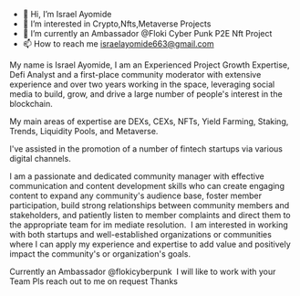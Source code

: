 - 👋 Hi, I’m Israel Ayomide 
- 👀 I’m interested in Crypto,Nfts,Metaverse Projects
- 🌱 I’m currently an Ambassador @Floki Cyber Punk P2E Nft Project 
- 📫 How to reach me israelayomide663@gmail.com 

My name is Israel Ayomide, I am an Experienced Project Growth Expertise, Defi Analyst and a first-place community moderator with extensive experience and over two years working in the space, leveraging social media to build, grow, and drive a large number of people's interest in the blockchain.

My main areas of expertise are DEXs, CEXs, NFTs, Yield Farming, Staking, Trends, Liquidity Pools, and Metaverse.

I've assisted in the promotion of a number of fintech startups via various digital channels. 

I am a passionate and dedicated community manager with effective communication and content development skills who can create engaging content to expand any community's audience base, foster member participation, build strong relationships between community members and stakeholders, and patiently listen to member complaints and direct them to the appropriate team for im
mediate resolution. 
I am interested in working with both startups and well-established organizations or communities where I can apply my experience and expertise to add value and positively impact the community's or organization's goals.

Currently an Ambassador @flokicyberpunk  I will like to work with your Team
Pls reach out to me on request 
Thanks
